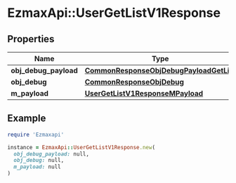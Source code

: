 # EzmaxApi::UserGetListV1Response

## Properties

| Name | Type | Description | Notes |
| ---- | ---- | ----------- | ----- |
| **obj_debug_payload** | [**CommonResponseObjDebugPayloadGetList**](CommonResponseObjDebugPayloadGetList.md) |  |  |
| **obj_debug** | [**CommonResponseObjDebug**](CommonResponseObjDebug.md) |  | [optional] |
| **m_payload** | [**UserGetListV1ResponseMPayload**](UserGetListV1ResponseMPayload.md) |  |  |

## Example

```ruby
require 'Ezmaxapi'

instance = EzmaxApi::UserGetListV1Response.new(
  obj_debug_payload: null,
  obj_debug: null,
  m_payload: null
)
```

